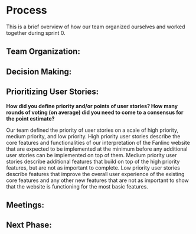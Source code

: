 # Process

This is a brief overview of how our team organized ourselves and worked together during sprint 0.

## Team Organization:

## Decision Making:


## Prioritizing User Stories:

<b>How did you define priority and/or points of user stories? How many rounds of voting (on average)
did you need to come to a consensus for the point estimate?</b>

Our team defined the priority of user stories on a scale of high priority, medium priority, and low priority.
High priority user stories describe the core features and functionalities of our interpretation of the Fanlinc website that are expected to
be implemented at the minimum before any additional user stories can be implemented on top of them.
Medium priority user stories describe additional features that build on top of the high priority features, but are not as important
to complete.
Low priority user stories describe features that improve the overall user experience of the existing core features and any other new
features that are not as important to show that the website is functioning for the most basic features.
  
## Meetings:



## Next Phase:
